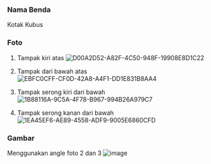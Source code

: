 ### Nama Benda  
Kotak  Kubus

### Foto 

1. Tampak kiri atas
![D00A2D52-A82F-4C50-948F-19908E8D1C22](https://user-images.githubusercontent.com/55067921/134200440-d44ba5ea-46d3-4ded-b2e2-304cf7544836.jpg)

2. Tampak dari bawah atas
![EBFC0CFF-CF0D-42A8-A4F1-DD1E831B8AA4](https://user-images.githubusercontent.com/55067921/134200498-41c31ffe-7683-4da9-9203-a1f743a4876b.jpg)

3. Tampak serong kiri dari bawah
![1B88116A-9C5A-4F78-B967-994B26A979C7](https://user-images.githubusercontent.com/55067921/134200532-6bc46c8f-8138-42f8-a41a-2cb505527ad2.jpg)

4. Tampak serong kanan dari bawah
![1EA45EF6-AE89-4558-ADF9-9005E6860CFD](https://user-images.githubusercontent.com/55067921/134200561-dab9530e-4a10-4783-93e1-5ba5e25e36ff.jpg)

### Gambar
Menggunakan angle foto 2 dan 3
![image](https://user-images.githubusercontent.com/55067921/136095634-92a4606d-5aa9-4356-92b2-facdc907a460.png)

